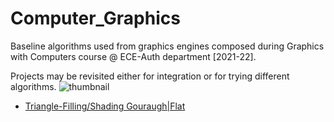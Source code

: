 # Computer_Graphics
Baseline algorithms used from graphics engines composed during Graphics with Computers course @ ECE-Auth department [2021-22].

Projects may be revisited either for integration or for trying different algorithms. 
![thumbnail](https://p7.hiclipart.com/preview/61/727/771/cinema-4d-rendering-computer-software-desktop-wallpaper-ray-thumbnail.jpg)
* [Triangle-Filling/Shading Gouraugh|Flat](https://github.com/harryfilis/Computer_Graphics/tree/master/TriangleShading_Gouraugh-Flat)
